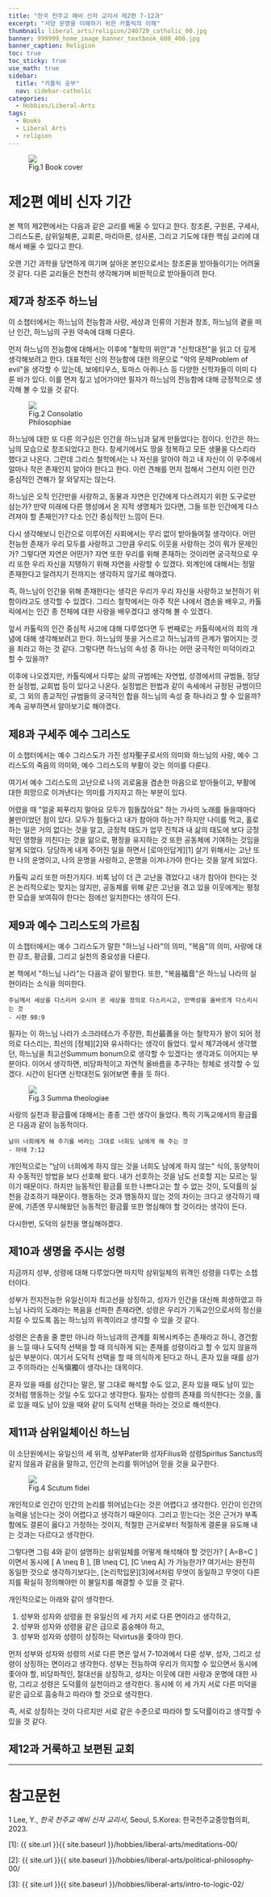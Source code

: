 ```yaml
---
title: "한국 천주교 예비 신자 교리서 제2편 7-12과"
excerpt: "서양 문명을 이해하기 위한 카톨릭의 이해"
thumbnail: liberal_arts/religion/240729_catholic_00.jpg
banner: 999999_home_image_banner_textbook_600_400.jpg
banner_caption: Religion
toc: true
toc_sticky: true
use_math: true
sidebar:
  title: "카톨릭 공부"
  nav: sidebar-catholic
categories:
  - Hobbies/Liberal-Arts
tags:
  - Books
  - Liberal Arts
  - religion
---
```


<figure style="width: 33%" class="align-center">
  <a href="{{ site.url }}{{ site.baseurl }}/assets/images/liberal_arts/religion/240729_catholic_00.jpg">
  <img src="{{ site.url }}{{ site.baseurl }}/assets/images/liberal_arts/religion/240729_catholic_00.jpg">
  </a>
  <figcaption>
  Fig.1 Book cover
  </figcaption>
</figure>

# 제2편 예비 신자 기간

본 책의 제2편에서는 다음과 같은 교리를 배울 수 있다고 한다. 창조론, 구원론, 구세사, 그리스도론, 삼위일체론, 교회론, 마리아론, 성사론, 그리고 기도에 대한 핵심 교리에 대해서 배울 수 있다고 한다.

오랜 기간 과학을 당연하게 여기며 살아온 본인으로서는 창조론을 받아들이기는 어려울 것 같다. 다른 교리들은 천천히 생각해가며 비판적으로 받아들이려 한다.

## 제7과 창조주 하느님

이 소챕터에서는 하느님의 전능함과 사랑, 세상과 인류의 기원과 창조, 하느님의 곁을 떠난 인간, 하느님의 구원 약속에 대해 다룬다.

먼저 하느님의 전능함에 대해서는 이후에 "철학의 위안"과 "신학대전"을 읽고 더 깊게 생각해보려고 한다. 대표적인 신의 전능함에 대한 의문으로 "악의 문제Problem of evil"을 생각할 수 있는데, 보에티우스, 토마스 아퀴나스 등 다양한 신학자들이 이미 다룬 바가 있다. 이를 먼저 짚고 넘어가야만 필자가 하느님의 전능함에 대해 긍정적으로 생각해 볼 수 있을 것 같다.

<figure style="width: 33%" class="align-center">
  <a href="{{ site.url }}{{ site.baseurl }}/assets/images/liberal_arts/religion/240819_00.jpg">
  <img src="{{ site.url }}{{ site.baseurl }}/assets/images/liberal_arts/religion/240819_00.jpg">
  </a>
  <figcaption>
  Fig.2 Consolatio Philosophiae
  </figcaption>
</figure>

하느님에 대한 또 다른 의구심은 인간을 하느님과 닮게 만들었다는 점이다. 인간은 하느님의 모습으로 창조되었다고 한다. 창세기에서도 땅을 정복하고 모든 생물을 다스리라 했다고 나온다. 그런데 그리스 철학에서는 나 자신을 알아야 하고 내 자신이 이 우주에서 얼마나 작은 존재인지 알아야 한다고 한다. 이런 견해를 먼저 접해서 그런지 이런 인간 중심적인 견해가 잘 와닿지는 않는다.

하느님은 오직 인간만을 사랑하고, 동물과 자연은 인간에게 다스려지기 위한 도구로만 삼는가? 만약 미래에 다른 행성에서 온 지적 생명체가 있다면, 그들 또한 인간에게 다스려져야 할 존재인가? 다소 인간 중심적인 느낌이 든다.

다시 생각해보니 인간으로 이루어진 사회에서는 무리 없이 받아들여질 생각이다. 어떤 전능한 존재가 우리 모두를 사랑하고 그만큼 우리도 이웃을 사랑하는 것이 뭐가 문제인가? 그렇다면 자연은 어떤가? 자연 또한 우리를 위해 존재하는 것이라면 궁극적으로 우리 또한 우리 자신을 지탱하기 위해 자연을 사랑할 수 있겠다. 외계인에 대해서는 정말 존재한다고 알려지기 전까지는 생각하지 않기로 해야겠다.

즉, 하느님이 인간을 위해 존재한다는 생각은 우리가 우리 자신을 사랑하고 보전하기 위함이라고도 생각할 수 있겠다. 그리스 철학에서는 아주 작은 나에서 겸손을 배우고, 카톨릭에서는 인간 종 전체에 대한 사랑을 배우겠다고 생각해 볼 수 있겠다.

앞서 카톨릭의 인간 중심적 사고에 대해 다루었다면 두 번째로는 카톨릭에서의 죄의 개념에 대해 생각해보려고 한다. 하느님의 뜻을 거스르고 하느님과의 관계가 멀어지는 것을 죄라고 하는 것 같다. 그렇다면 하느님의 속성 중 하나는 어떤 궁극적인 미덕이라고 할 수 있을까?

이후에 나오겠지만, 카톨릭에서 다루는 삶의 규범에는 자연법, 성경에서의 규범들, 정당한 실정법, 교회법 등이 있다고 나온다. 실정법은 헌법과 같이 속세에서 규정된 규범이므로, 그 외의 종교적인 규범들의 궁극적인 합을 하느님의 속성 중 하나라고 할 수 있을까? 계속 공부하면서 알아보기로 해야겠다.

## 제8과 구세주 예수 그리스도

이 소챕터에서는 예수 그리스도가 가진 성자聖子로서의 의미와 하느님의 사랑, 예수 그리스도의 죽음의 의미와, 예수 그리스도의 부활이 갖는 의미를 다룬다.

여기서 예수 그리스도의 고난으로 나의 괴로움을 겸손한 마음으로 받아들이고, 부활에 대한 희망으로 이겨낸다는 의미를 가지자고 하는 부분이 있다.

어렸을 때 "얼굴 찌푸리지 말아요 모두가 힘들잖아요" 하는 가사의 노래를 들을때마다 불만이었던 점이 있다. 모두가 힘들다고 내가 참아야 하는가? 하지만 나이를 먹고, 홀로 하는 일은 거의 없다는 것을 알고, 긍정적 태도가 업무 진척과 내 삶의 태도에 보다 긍정적인 영향을 끼친다는 것을 앎으로, 평정을 유지하는 것 또한 공동체에 기여하는 것임을 알게 되었다. 당당하게 내게 주어진 일을 하면서 [로마인답게][1] 살기 위해서는 고난 또한 나의 운명이고, 나의 운명을 사랑하고, 운명을 이겨나가야 한다는 것을 알게 되었다.

카톨릭 교리 또한 마찬가지다. 비록 남이 더 큰 고난을 겪었다고 내가 참아야 한다는 것은 논리적으로는 맞지는 않지만, 공동체를 위해 같은 고난을 겪고 있을 이웃에게는 평정한 모습을 보여줘야 한다는 점에선 일치한다는 생각이 든다.

## 제9과 예수 그리스도의 가르침

이 소챕터에서는 예수 그리스도가 말한 "하느님 나라"의 의미, "복음"의 의미, 사랑에 대한 강조, 황금률, 그리고 실천의 중요성을 다룬다.

본 책에서 "하느님 나라"는 다음과 같이 말한다. 또한, "복음福音"은 하느님 나라의 실현이라는 소식을 의미한다.

    주님께서 세상을 다스리러 오시어 온 세상을 정의로 다스리시고, 만백성을 올바르게 다스리시는 것
    - 시편 98:9

필자는 이 하느님 나라가 소크라테스가 주장한, 최선最善을 아는 철학자가 왕이 되어 정의로 다스리는, 최선의 [정체][2]와 유사하다는 생각이 들었다. 앞서 제7과에서 생각했던, 하느님을 최고선Summum bonum으로 생각할 수 있겠다는 생각과도 이어지는 부분이다. 이어서 생각하면, 비당파적이고 자연적 올바름을 추구하는 정체로 생각할 수 있겠다. 시간이 된다면 신학대전도 읽어보면 좋을 듯 하다.

<figure style="width: 33%" class="align-center">
  <a href="{{ site.url }}{{ site.baseurl }}/assets/images/liberal_arts/religion/240828_00.jpg">
  <img src="{{ site.url }}{{ site.baseurl }}/assets/images/liberal_arts/religion/240828_00.jpg">
  </a>
  <figcaption>
  Fig.3 Summa theologiae
  </figcaption>
</figure>

사랑의 실천과 황금률에 대해서는 종종 그런 생각이 들었다. 특히 기독교에서의 황금률은 다음과 같이 능동적이다.

    남이 너희에게 해 주기를 바라는 그대로 너희도 남에게 해 주는 것
    - 마태 7:12

개인적으로는 "남이 너희에게 하지 않는 것을 너희도 남에게 하지 않는" 식의, 동양적이자 수동적인 방법을 보다 선호해 왔다. 내가 선호하는 것을 남도 선호할 지는 모르는 일이기 때문이다. 하지만 능동적인 황금률 또한 나쁘다고는 할 수 없는 것이, 도덕률의 실천을 강조하기 때문이다. 행동하는 것과 행동하지 않는 것의 차이는 크다고 생각하기 때문에, 기존엔 무시해왔던 능동적인 황금률 또한 명심해야 할 것이라는 생각이 든다.

다시한번, 도덕의 실천을 명심해야겠다.

## 제10과 생명을 주시는 성령

지금까지 성부, 성령에 대해 다루었다면 마지막 삼위일체의 위격인 성령을 다루는 소챕터이다.

성부가 전지전능한 유일신이자 최고선을 상징하고, 성자가 인간을 대신해 희생하였고 하느님 나라의 도래라는 복음을 선파한 존재라면, 성령은 우리가 기독교인으로서의 정신을 지킬 수 있도록 돕는 하느님의 위격이라고 생각할 수 있을 것 같다.

성령은 은총을 줄 뿐만 아니라 하느님과의 관계를 회복시켜주는 존재라고 하니, 경건함을 느낄 때나 도덕적 선택을 할 때 의식하게 되는 존재를 성령이라고 할 수 있지 않을까 싶은 부분이다. 여기서 도덕적 선택을 할 때 의식하게 된다고 하니, 혼자 있을 때를 삼가고 주의하라는 신독愼獨이 생각나는 대목이다.

혼자 있을 때를 삼간다는 말은, 말 그대로 해석할 수도 있고, 혼자 있을 때도 남이 있는 것처럼 행동하는 것일 수도 있다고 생각한다. 필자는 성령의 존재를 의식한다는 것을, 홀로 있을 때도 남이 있을 때와 같이 도덕적 선택을 하라는 것으로 해석한다.

## 제11과 삼위일체이신 하느님

이 소단원에서는 유일신의 세 위격, 성부Pater와 성자Filius와 성령Spiritus Sanctus의 같지 않음과 같음을 말하고, 인간의 논리를 뛰어넘어 믿을 것을 요구한다.

<figure style="width: 50%" class="align-center">
  <a href="{{ site.url }}{{ site.baseurl }}/assets/images/liberal_arts/religion/240829_00.png">
  <img src="{{ site.url }}{{ site.baseurl }}/assets/images/liberal_arts/religion/240829_00.png">
  </a>
  <figcaption>
  Fig.4 Scutum fidei
  </figcaption>
</figure>

개인적으로 인간이 인간의 논리를 뛰어넘는다는 것은 어렵다고 생각한다. 인간이 인간의 능력을 넘는다는 것이 어렵다고 생각하기 때문이다. 그리고 믿는다는 것은 근거가 부족함에도 결론이 옳다고 가정하는 것이지, 적절한 근거로부터 적절하게 결론을 유도해 내는 것과는 다르다고 생각한다.

그렇다면 그림 4와 같이 설명하는 삼위일체를 어떻게 해석해야 할 것인가? \[ A=B=C \] 이면서 동시에 \[ A \neq B \], \[B \neq C\], \[C \neq A\] 가 가능한가? 여기서는 완전히 동일한 것으로 생각하기보다는, [논리학입문][3]에서처럼 무엇이 동일하고 무엇이 다른지를 확실히 정의해야만 이 불일치를 해결할 수 있을 것 같다.

개인적으로는 아래와 같이 생각한다.

1. 성부와 성자와 성령을 한 유일신의 세 가지 서로 다른 면이라고 생각하고,
2. 성부와 성자와 성령을 같은 급으로 흠숭해야 하고,
3. 성부와 성자와 성령이 상징하는 덕virtus을 좇아야 한다.

먼저 성부와 성자와 성령의 서로 다른 면은 앞서 7-10과에서 다룬 성부, 성자, 그리고 성령이 상징하는 면이라고 생각한다. 성부는 전능하여 우리가 의지할 수 있으면서 동시에 좇아야 할, 비당파적인, 절대선을 상징하고, 성자는 이웃에 대한 사랑과 운명에 대한 사랑, 그리고 성령은 도덕률의 실천이라고 생각한다. 동시에 이 세 가지 서로 다른 미덕을 같은 급으로 흠숭하고 따라야 할 것으로 생각한다.

즉, 서로 상징하는 것이 다르지만 서로 같은 수준으로 따라야 할 도덕률이라고 생각할 수 있을 것 같다.

## 제12과 거룩하고 보편된 교회



---

# 참고문헌

1 Lee, Y., *한국 천주교 예비 신자 교리서*, Seoul, S.Korea: 한국천주교중앙협의회, 2023.

[1]: {{ site.url }}{{ site.baseurl }}/hobbies/liberal-arts/meditations-00/

[2]: {{ site.url }}{{ site.baseurl }}/hobbies/liberal-arts/political-philosophy-00/

[3]: {{ site.url }}{{ site.baseurl }}/hobbies/liberal-arts/intro-to-logic-02/